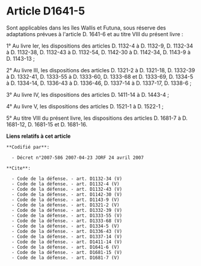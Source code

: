 # Article D1641-5

Sont applicables dans les îles Wallis et Futuna, sous réserve des adaptations prévues à l'article D. 1641-6 et au titre VIII
du présent livre : 

1° Au livre Ier, les dispositions des articles D. 1132-4 à D. 1132-9, D. 1132-34 à D. 1132-38, D. 1132-43 à D. 1132-54, D.
1142-30 à D. 1142-34, D. 1143-9 à D. 1143-13 ; 

2° Au livre III, les dispositions des articles D. 1321-2 à D. 1321-18, D. 1332-39 à D. 1332-41, D. 1333-55 à D. 1333-60, D.
1333-68 et D. 1333-69, D. 1334-5 à D. 1334-14, D. 1336-43 à D. 1336-46, D. 1337-14 à D. 1337-17, D. 1338-6 ; 

3° Au livre IV, les dispositions des articles D. 1411-14 à D. 1443-4 ; 

4° Au livre V, les dispositions des articles D. 1521-1 à D. 1522-1 ; 

5° Au titre VIII du présent livre, les dispositions des articles D. 1681-7 à D. 1681-12, D. 1681-15 et D. 1681-16.

**Liens relatifs à cet article**

	**Codifié par**:

	  - Décret n°2007-586 2007-04-23 JORF 24 avril 2007

	**Cite**:

	  - Code de la défense. - art. D1132-34 (V)
	  - Code de la défense. - art. D1132-4 (V)
	  - Code de la défense. - art. D1132-43 (V)
	  - Code de la défense. - art. D1142-30 (V)
	  - Code de la défense. - art. D1143-9 (V)
	  - Code de la défense. - art. D1321-2 (V)
	  - Code de la défense. - art. D1332-39 (V)
	  - Code de la défense. - art. D1333-55 (V)
	  - Code de la défense. - art. D1333-68 (V)
	  - Code de la défense. - art. D1334-5 (V)
	  - Code de la défense. - art. D1336-43 (V)
	  - Code de la défense. - art. D1337-14 (V)
	  - Code de la défense. - art. D1411-14 (V)
	  - Code de la défense. - art. D1641-6 (V)
	  - Code de la défense. - art. D1681-15 (V)
	  - Code de la défense. - art. D1681-7 (V)
